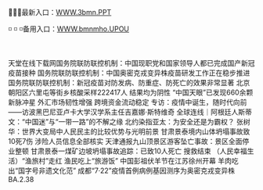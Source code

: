 <p>
	🍰🍰🍰最新入口：<a href="http://www.baidu.com/link?url=6MA2SWnO3Raqke39an_0PUxosM6ZrUGzi1BN9tNnlPW&wd">WWW.3bmn.PPT</a> 
	<p>
		◽
◽
◽备用入口：<a href="http://www.baidu.com/link?url=6MA2SWnO3Raqke39an_0PUxosM6ZrUGzi1BN9tNnlPW&wd">WWW.bmnmho.UPOU</a> 
	</p>
	<p>
		<br />
	</p>
	<p>
		天堂在线下载网国务院联防联控机制：中国现职党和国家领导人都已完成国产新冠疫苗接种
国务院联防联控机制：中国奥密克戎变异株疫苗研发工作正在稳步推进
国务院联防联控机制：新冠疫苗对防发病、防重症、防死亡的效果非常显著
北京朝阳区六里屯等街乡核酸采样222417人 结果均为阴性
“中国天眼”已发现660余颗新脉冲星
外汇市场韧性增强 跨境资金流动稳定
专访：疫情中诞生，随时代向前——访波黑巴尼亚卢卡大学汉学系主任吉嘉娜·斯特维奇
全球连线｜阿根廷人斯蒂文：“中国迷”与“一带一路”的不解之缘
北约染指亚太：为安全还是为霸权？
张树华：世界大变局中人民民主的比较优势与光明前景
甘肃景泰境内山体坍塌事故致10死7伤 涉险人员信息全部核实
天津通报九山顶景区游客坠亡事故：景区全面停业整顿
甘肃景泰一煤矿边坡坍塌事故追踪：已致10人死亡 搜救结束
（人民幸福生活）“渔旅村”走红  渔民吃上“旅游饭”
中国彭祖伏羊节在江苏徐州开幕 羊肉吃出“国字号非遗文化范”
成都“7·22”疫情首例病例基因测序为奥密克戎变异株BA.2.38
	</p>
